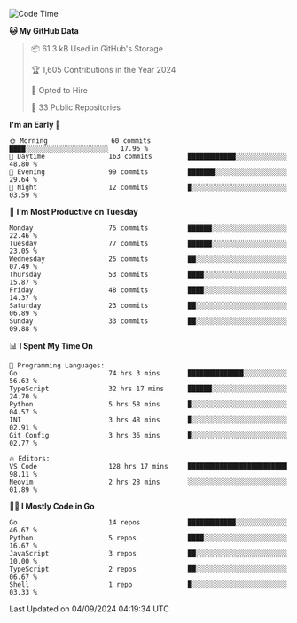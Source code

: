 <!--START_SECTION:thansetan-waka-->
![Code Time](http://img.shields.io/badge/Code%20Time-130%20hrs%2053%20mins-blue)

**🐱 My GitHub Data** 

> 📦 61.3 kB Used in GitHub's Storage 
 > 
> 🏆 1,605 Contributions in the Year 2024
 > 
> 💼 Opted to Hire
 > 
> 📜 33 Public Repositories 
 > 

**I'm an Early 🐤** 

```text
🌞 Morning                60 commits          ████░░░░░░░░░░░░░░░░░░░░░   17.96 % 
🌆 Daytime                163 commits         ████████████░░░░░░░░░░░░░   48.80 % 
🌃 Evening                99 commits          ███████░░░░░░░░░░░░░░░░░░   29.64 % 
🌙 Night                  12 commits          █░░░░░░░░░░░░░░░░░░░░░░░░   03.59 % 
```

📅 **I'm Most Productive on Tuesday** 

```text
Monday                   75 commits          ██████░░░░░░░░░░░░░░░░░░░   22.46 % 
Tuesday                  77 commits          ██████░░░░░░░░░░░░░░░░░░░   23.05 % 
Wednesday                25 commits          ██░░░░░░░░░░░░░░░░░░░░░░░   07.49 % 
Thursday                 53 commits          ████░░░░░░░░░░░░░░░░░░░░░   15.87 % 
Friday                   48 commits          ████░░░░░░░░░░░░░░░░░░░░░   14.37 % 
Saturday                 23 commits          ██░░░░░░░░░░░░░░░░░░░░░░░   06.89 % 
Sunday                   33 commits          ██░░░░░░░░░░░░░░░░░░░░░░░   09.88 % 
```

📊 **I Spent My Time On** 

```text
💬 Programming Languages: 
Go                       74 hrs 3 mins       ██████████████░░░░░░░░░░░   56.63 % 
TypeScript               32 hrs 17 mins      ██████░░░░░░░░░░░░░░░░░░░   24.70 % 
Python                   5 hrs 58 mins       █░░░░░░░░░░░░░░░░░░░░░░░░   04.57 % 
INI                      3 hrs 48 mins       █░░░░░░░░░░░░░░░░░░░░░░░░   02.91 % 
Git Config               3 hrs 36 mins       █░░░░░░░░░░░░░░░░░░░░░░░░   02.77 % 

🔥 Editors: 
VS Code                  128 hrs 17 mins     █████████████████████████   98.11 % 
Neovim                   2 hrs 28 mins       ░░░░░░░░░░░░░░░░░░░░░░░░░   01.89 % 
```

**🧑‍💻 I Mostly Code in Go** 

```text
Go                       14 repos            ████████████░░░░░░░░░░░░░   46.67 % 
Python                   5 repos             ████░░░░░░░░░░░░░░░░░░░░░   16.67 % 
JavaScript               3 repos             ██░░░░░░░░░░░░░░░░░░░░░░░   10.00 % 
TypeScript               2 repos             ██░░░░░░░░░░░░░░░░░░░░░░░   06.67 % 
Shell                    1 repo              █░░░░░░░░░░░░░░░░░░░░░░░░   03.33 % 
```

Last Updated on 04/09/2024 04:19:34 UTC
<!--END_SECTION:thansetan-waka-->